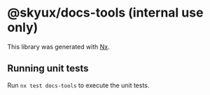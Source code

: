 # @skyux/docs-tools (internal use only)

This library was generated with [Nx](https://nx.dev).

## Running unit tests

Run `nx test docs-tools` to execute the unit tests.
